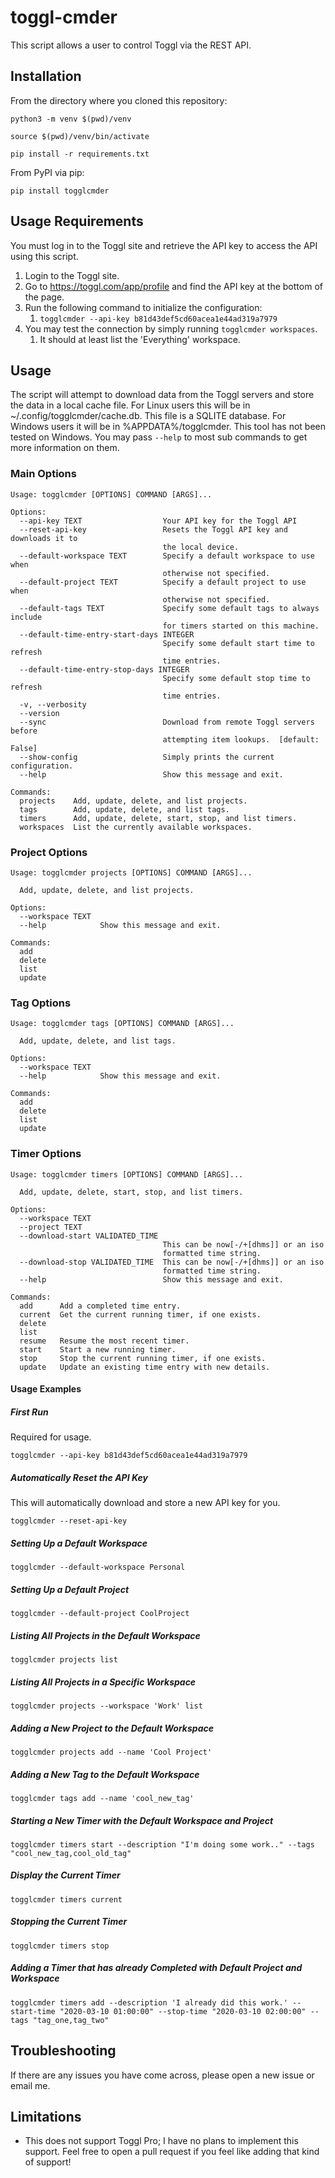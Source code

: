 # toggl-cmder

This script allows a user to control Toggl via the REST API.

## Installation

From the directory where you cloned this repository:

`python3 -m venv $(pwd)/venv`

`source $(pwd)/venv/bin/activate`

`pip install -r requirements.txt`

From PyPI via pip:

`pip install togglcmder`

## Usage Requirements

You must log in to the Toggl site and retrieve the API key to access the API
using this script.

1. Login to the Toggl site.
2. Go to https://toggl.com/app/profile and find the API key at the bottom of the page.
3. Run the following command to initialize the configuration:
   1. `togglcmder --api-key b81d43def5cd60acea1e44ad319a7979`
4. You may test the connection by simply running `togglcmder workspaces`.
   1. It should at least list the 'Everything' workspace.

## Usage

The script will attempt to download data from the Toggl servers and store the
data in a local cache file. For Linux users this will be in ~/.config/togglcmder/cache.db.
This file is a SQLITE database. For Windows users it will be in %APPDATA%/togglcmder.
This tool has not been tested on Windows. You may pass `--help` to most sub commands to get more
information on them.

### Main Options

```
Usage: togglcmder [OPTIONS] COMMAND [ARGS]...

Options:
  --api-key TEXT                  Your API key for the Toggl API
  --reset-api-key                 Resets the Toggl API key and downloads it to
                                  the local device.
  --default-workspace TEXT        Specify a default workspace to use when
                                  otherwise not specified.
  --default-project TEXT          Specify a default project to use when
                                  otherwise not specified.
  --default-tags TEXT             Specify some default tags to always include
                                  for timers started on this machine.
  --default-time-entry-start-days INTEGER
                                  Specify some default start time to refresh
                                  time entries.
  --default-time-entry-stop-days INTEGER
                                  Specify some default stop time to refresh
                                  time entries.
  -v, --verbosity
  --version
  --sync                          Download from remote Toggl servers before
                                  attempting item lookups.  [default: False]
  --show-config                   Simply prints the current configuration.
  --help                          Show this message and exit.

Commands:
  projects    Add, update, delete, and list projects.
  tags        Add, update, delete, and list tags.
  timers      Add, update, delete, start, stop, and list timers.
  workspaces  List the currently available workspaces.

```

### Project Options

```
Usage: togglcmder projects [OPTIONS] COMMAND [ARGS]...

  Add, update, delete, and list projects.

Options:
  --workspace TEXT
  --help            Show this message and exit.

Commands:
  add
  delete
  list
  update

```

### Tag Options

```
Usage: togglcmder tags [OPTIONS] COMMAND [ARGS]...

  Add, update, delete, and list tags.

Options:
  --workspace TEXT
  --help            Show this message and exit.

Commands:
  add
  delete
  list
  update

```

### Timer Options

```
Usage: togglcmder timers [OPTIONS] COMMAND [ARGS]...

  Add, update, delete, start, stop, and list timers.

Options:
  --workspace TEXT
  --project TEXT
  --download-start VALIDATED_TIME
                                  This can be now[-/+[dhms]] or an iso
                                  formatted time string.
  --download-stop VALIDATED_TIME  This can be now[-/+[dhms]] or an iso
                                  formatted time string.
  --help                          Show this message and exit.

Commands:
  add      Add a completed time entry.
  current  Get the current running timer, if one exists.
  delete
  list
  resume   Resume the most recent timer.
  start    Start a new running timer.
  stop     Stop the current running timer, if one exists.
  update   Update an existing time entry with new details.

```

#### Usage Examples

##### First Run

Required for usage.

`togglcmder --api-key b81d43def5cd60acea1e44ad319a7979`

##### Automatically Reset the API Key

This will automatically download and store a new API key for you.

`togglcmder --reset-api-key`

##### Setting Up a Default Workspace

`togglcmder --default-workspace Personal`

##### Setting Up a Default Project

`togglcmder --default-project CoolProject`

##### Listing All Projects in the Default Workspace

`togglcmder projects list`

##### Listing All Projects in a Specific Workspace

`togglcmder projects --workspace 'Work' list`

##### Adding a New Project to the Default Workspace

`togglcmder projects add --name 'Cool Project'`

##### Adding a New Tag to the Default Workspace

`togglcmder tags add --name 'cool_new_tag'`

##### Starting a New Timer with the Default Workspace and Project

`togglcmder timers start --description "I'm doing some work.." --tags "cool_new_tag,cool_old_tag"`

##### Display the Current Timer

`togglcmder timers current`

##### Stopping the Current Timer

`togglcmder timers stop`

##### Adding a Timer that has already Completed with Default Project and Workspace

`togglcmder timers add --description 'I already did this work.' --start-time "2020-03-10 01:00:00" --stop-time "2020-03-10 02:00:00" --tags "tag_one,tag_two"`

## Troubleshooting

If there are any issues you have come across, please open a new issue or email me.

## Limitations

* This does not support Toggl Pro; I have no plans to implement this support. Feel free to
  open a pull request if you feel like adding that kind of support!
